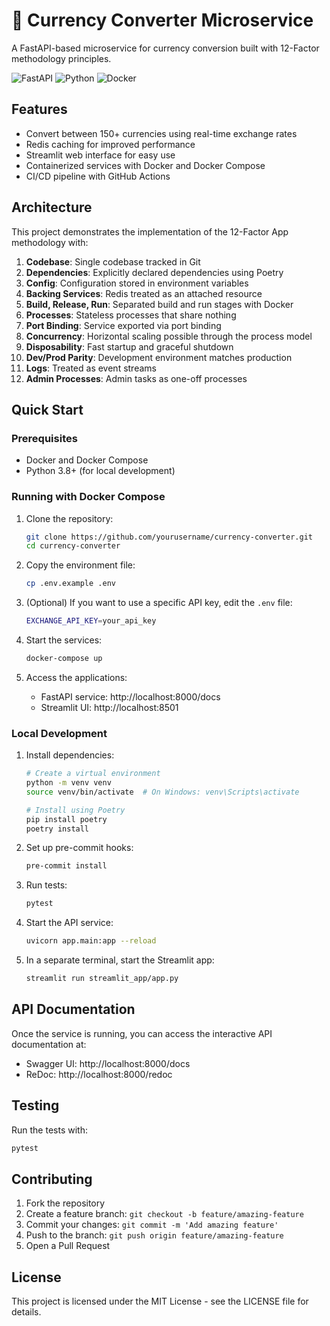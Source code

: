 # 💱 Currency Converter Microservice

A FastAPI-based microservice for currency conversion built with 12-Factor methodology principles.

![FastAPI](https://img.shields.io/badge/FastAPI-0.104.0-009688?style=flat-square&logo=fastapi)
![Python](https://img.shields.io/badge/Python-3.8+-3776AB?style=flat-square&logo=python&logoColor=white)
![Docker](https://img.shields.io/badge/Docker-Enabled-2496ED?style=flat-square&logo=docker&logoColor=white)

## Features

- Convert between 150+ currencies using real-time exchange rates
- Redis caching for improved performance
- Streamlit web interface for easy use
- Containerized services with Docker and Docker Compose
- CI/CD pipeline with GitHub Actions

## Architecture

This project demonstrates the implementation of the 12-Factor App methodology with:

1. **Codebase**: Single codebase tracked in Git
2. **Dependencies**: Explicitly declared dependencies using Poetry
3. **Config**: Configuration stored in environment variables
4. **Backing Services**: Redis treated as an attached resource
5. **Build, Release, Run**: Separated build and run stages with Docker
6. **Processes**: Stateless processes that share nothing
7. **Port Binding**: Service exported via port binding
8. **Concurrency**: Horizontal scaling possible through the process model
9. **Disposability**: Fast startup and graceful shutdown
10. **Dev/Prod Parity**: Development environment matches production
11. **Logs**: Treated as event streams
12. **Admin Processes**: Admin tasks as one-off processes

## Quick Start

### Prerequisites

- Docker and Docker Compose
- Python 3.8+ (for local development)

### Running with Docker Compose

1. Clone the repository:
   ```bash
   git clone https://github.com/yourusername/currency-converter.git
   cd currency-converter
   ```

2. Copy the environment file:
   ```bash
   cp .env.example .env
   ```

3. (Optional) If you want to use a specific API key, edit the `.env` file:
   ```bash
   EXCHANGE_API_KEY=your_api_key
   ```

4. Start the services:
   ```bash
   docker-compose up
   ```

5. Access the applications:
   - FastAPI service: http://localhost:8000/docs
   - Streamlit UI: http://localhost:8501

### Local Development

1. Install dependencies:
   ```bash
   # Create a virtual environment
   python -m venv venv
   source venv/bin/activate  # On Windows: venv\Scripts\activate

   # Install using Poetry
   pip install poetry
   poetry install
   ```

2. Set up pre-commit hooks:
   ```bash
   pre-commit install
   ```

3. Run tests:
   ```bash
   pytest
   ```

4. Start the API service:
   ```bash
   uvicorn app.main:app --reload
   ```

5. In a separate terminal, start the Streamlit app:
   ```bash
   streamlit run streamlit_app/app.py
   ```

## API Documentation

Once the service is running, you can access the interactive API documentation at:
- Swagger UI: http://localhost:8000/docs
- ReDoc: http://localhost:8000/redoc

## Testing

Run the tests with:

```bash
pytest
```

## Contributing

1. Fork the repository
2. Create a feature branch: `git checkout -b feature/amazing-feature`
3. Commit your changes: `git commit -m 'Add amazing feature'`
4. Push to the branch: `git push origin feature/amazing-feature`
5. Open a Pull Request

## License

This project is licensed under the MIT License - see the LICENSE file for details.
